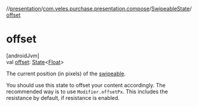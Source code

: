 //[presentation](../../../index.md)/[com.veles.purchase.presentation.compose](../index.md)/[SwipeableState](index.md)/[offset](offset.md)

# offset

[androidJvm]\
val [offset](offset.md): [State](https://developer.android.com/reference/kotlin/androidx/compose/runtime/State.html)&lt;[Float](https://kotlinlang.org/api/latest/jvm/stdlib/kotlin/-float/index.html)&gt;

The current position (in pixels) of the [swipeable](../swipeable.md).

You should use this state to offset your content accordingly. The recommended way is to use `Modifier.offsetPx`. This includes the resistance by default, if resistance is enabled.
